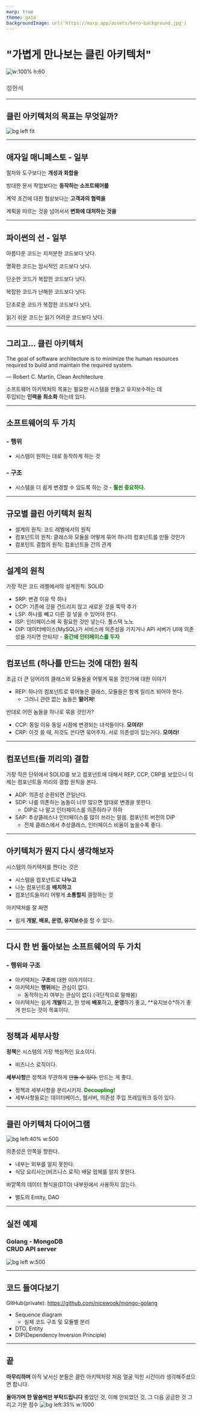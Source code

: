 ```yaml
---
marp: true
theme: gaia
backgroundImage: url('https://marp.app/assets/hero-background.jpg')
---
```

<!--_class: lead-->
# "가볍게 만나보는 클린 아키텍처"

![w:100% h:60](./image/logo.png)
### <span style="color:gray">정현석</span>

---
<!--
paginate: true
_class: lead
-->
## 클린 아키텍처의 목표는 무엇일까?
![bg left fit](./image/book.jpg)

---
<!--_class: lead-->
## 애자일 매니페스토 - 일부

절차와 도구보다는 **개성과 화합을**

방대한 문서 작업보다는 **동작하는 소프트웨어를**

계약 조건에 대한 협상보다는 **고객과의 협력을**

계획을 따르는 것을 넘어서서 **변화에 대처하는 것을**

---
<!--_class: lead-->
## 파이썬의 선 - 일부

아름다운 코드는 지저분한 코드보다 낫다.

명확한 코드는 암시적인 코드보다 낫다.

단순한 코드가 복잡한 코드보다 낫다.

복잡한 코드가 난해한 코드보다 낫다.

단조로운 코드가 복잡한 코드보다 낫다.

읽기 쉬운 코드는 읽기 어려운 코드보다 낫다.

---
<!--_class: lead-->
##	그리고... 클린 아키텍처

The goal of software architecture is to minimize the human resources required to build and maintain the required system.

― Robert C. Martin, Clean Architecture

소프트웨어 아키텍처의 목표는 필요한 시스템을 만들고 유지보수하는 데<br> 투입되는 **인력을 최소화** 하는데 있다.

<!--
1. 생산성: 적은 인원으로 많은 일을 한다
2. 커뮤니케이션 비용: 혼자 개발 다하면 커뮤니케이션 비용 ZERO
-->
---
## 소프트웨어의 두 가치 
	
### - 행위
- 시스템이 원하는 대로 동작하게 하는 것
	
### - 구조
- 시스템을 더 쉽게 변경할 수 있도록 하는 것 - <font color=green>**훨씬 중요하다.**</font>

---
## 규모별 클린 아키텍처 원칙

- 설계의 원칙: 코드 레벨에서의 원칙
- 컴포넌트의 원칙: 클래스와 모듈을 어떻게 묶어 하나의 컴포넌트를 만들 것인가
- 컴포턴트 결합의 원칙: 컴포넌트들 간의 관계

---
## 설계의 원칙
가장 작은 코드 레벨에서의 설계원칙: SOLID 

- SRP: 변경 이유 딱 하나
- OCP: 기존에 것을 건드리지 않고 새로운 것을 뚝딱 추가
- LSP: 하나를 빼고 다른 걸 넣을 수 있어야 한다.
- ISP: 인터페이스에 꼭 필요한 것만 넣는다. 풀스택 노노
- DIP: 데이터베이스(MySQL)가 서비스에 의존성을 가지거나 API 서버가 UI에 의존성을 가지면 안되지! 
		- <font color=green>**중간에 인터페이스를 두자**</font>

---
## 컴포넌트 (하나를 만드는 것에 대한) 원칙
조금 더 큰 덩어리의 클래스와 모듈들을 어떻게 묶을 것인가에 대한 이야기 

- REP: 하나의 컴포넌트로 묶어놓은 클래스, 모듈들은 함께 릴리즈 되어야 한다.
	- 그러니 관련 없는 놈들은 **떨어져!**

반대로 어떤 놈들을 하나로 묶을 것인가?
- CCP: 동일 이유 동일 시점에 변경되는 녀석들이다. **모여라!**
- CRP: 이것 쓸 때, 저것도 쓴다면 묶어주자. 서로 의존성이 있는거다. **모여라!**

---
## 컴포넌트(들 끼리의) 결합
가장 작은 단위에서 SOLID를 보고
컴포넌트에 대해서 REP, CCP, CRP를 보았으니 
이제는 컴포넌트들 끼리의 결합 원칙을 본다.

- ADP: 의존성 순환되면 큰일난다.
- SDP: 나를 의존하는 놈들이 너무 많으면 맘대로 변경을 못한다. 
	- DIP로 나 말고 인터페이스를 의존하라구 하하
- SAP: 추상클래스나 인터페이스를 많이 쓰라는 말씀. 컴포넌트 버전의 DIP
	- 전체 클래스에서 추상클래스, 인터페이스 비율이 높을수록 좋다.

---
		
## 아키텍처가 뭔지 다시 생각해보자

시스템의 아키텍처를 짠다는 것은
- 시스템을 컴포넌트로 **나누고**
- 나눈 컴포넌트를 **배치하고**
- 컴포넌트들끼리 어떻게 **소통할지** 결정하는 것

아키텍처를 잘 짜면
- 쉽게 **개발, 배포, 운영, 유지보수**를 할 수 있다. 

---
## 다시 한 번 돌아보는 소프트웨어의 두 가치 

### - 행위와 구조

- 아키텍처는 **구조**에 대한 이야기이다. 
- 아키텍처는 **행위**에는 관심이 없다. 
	- 동작하는지 여부는 관심이 없다.(극단적으로 말해봄) 
- 아키텍처는 쉽게 **개발**하고, 한 방에 **배포**하고, **운영**하기 좋고, **유지보수*하기 좋게 만드는 것이 목표이다. 

---

## 정책과 세부사항

**정책**은 시스템의 가장 핵심적인 요소이다. 
- 비즈니스 로직이다.

**세부사항**은 정책과 무관하게 ~~만들 수 있다.~~ 만드는 게 좋다. 
- 정책과 세부사항을 분리시키자. <font color=green>**Decoupling!**</font>
- 세부사항들로는 데이터베이스, 웹서버, 의존성 주입 프레임워크 등이 있다. 

---
## 클린 아키텍처 다이어그램
![bg left:40% w:500](./image/clean.png)

의존성은 안쪽을 향한다.
- 내부는 외부를 알지 못한다. 
- 식당 요리사는(비즈니스 로직) 배달 업체를 알지 못한다. 

바깥쪽의 데이터 형식을(DTO) 내부원에서 사용하지 않는다. 
- 별도의 Entity, DAO
	
---
<!--_class: lead-->
## 실전 예제 

### Golang - MongoDB<br> CRUD API server
![bg left w:500](./image/mon-go.png)

---
## 코드 들여다보기

GitHub(private): https://github.com/nicewook/mongo-golang


- Sequence diagram
	- 실제 코드 구조 및 모듈별 분리
- DTO, Entity
- DIP(Dependency Inversion Principle)

---
<!--_class: lead-->
## 끝
**마무리하며**
아직 낯서신 분들은 클린 아키텍처랑 
처음 얼굴 익힌 시간이라 생각해주셨으면 합니다. 


**돌아가며 한 말씀씩만 부탁드립니다**
좋았던 것, 이해 안되었던 것, 그 다음 궁금한 것
그리고 기분 점수 
![bg left:35% w:1000](./image/curious.png)








